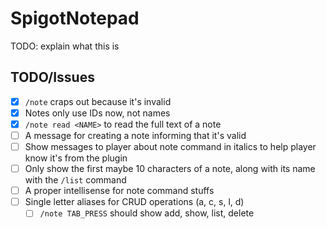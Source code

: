 # SpigotNotepad

TODO: explain what this is

## TODO/Issues

- [x] `/note` craps out because it's invalid
- [x] Notes only use IDs now, not names
- [x] `/note read <NAME>` to read the full text of a note
- [ ] A message for creating a note informing that it's valid
- [ ] Show messages to player about note command in italics to help player know it's from the plugin
- [ ] Only show the first maybe 10 characters of a note, along with its name with the `/list` command
- [ ] A proper intellisense for note command stuffs
- [ ] Single letter aliases for CRUD operations (a, c, s, l, d)
    - [ ] `/note TAB_PRESS` should show add, show, list, delete